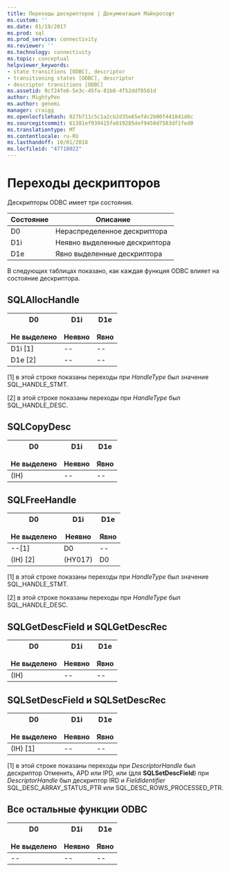 ```yaml
---
title: Переходы дескрипторов | Документация Майкрософт
ms.custom: ''
ms.date: 01/19/2017
ms.prod: sql
ms.prod_service: connectivity
ms.reviewer: ''
ms.technology: connectivity
ms.topic: conceptual
helpviewer_keywords:
- state transitions [ODBC], descriptor
- transitioning states [ODBC], descriptor
- descriptor transitions [ODBC]
ms.assetid: 0cf24fe6-5e3c-45fa-81b8-4f52ddf8501d
author: MightyPen
ms.author: genemi
manager: craigg
ms.openlocfilehash: 027b711c5c1a2cb2d35e65efdc2b00f441841d8c
ms.sourcegitcommit: 61381ef939415fe019285def9450d7583df1fed0
ms.translationtype: MT
ms.contentlocale: ru-RU
ms.lasthandoff: 10/01/2018
ms.locfileid: "47718022"
---
```

# <a name="descriptor-transitions"></a>Переходы дескрипторов
Дескрипторы ODBC имеет три состояния.  
  
|Состояние|Описание|  
|-----------|-----------------|  
|D0|Нераспределенное дескриптора|  
|D1i|Неявно выделенные дескриптора|  
|D1e|Явно выделенные дескриптора|  
  
 В следующих таблицах показано, как каждая функция ODBC влияет на состояние дескриптора.  
  
## <a name="sqlallochandle"></a>SQLAllocHandle  
  
|D0<br /><br /> Не выделено|D1i<br /><br /> Неявно|D1e<br /><br /> Явно|  
|------------------------|----------------------|----------------------|  
|D1i [1]|--|--|  
|D1e [2]|--|--|  
  
 [1] в этой строке показаны переходы при *HandleType* был значение SQL_HANDLE_STMT.  
  
 [2] в этой строке показаны переходы при *HandleType* был SQL_HANDLE_DESC.  
  
## <a name="sqlcopydesc"></a>SQLCopyDesc  
  
|D0<br /><br /> Не выделено|D1i<br /><br /> Неявно|D1e<br /><br /> Явно|  
|------------------------|----------------------|----------------------|  
|(IH)|--|--|  
  
## <a name="sqlfreehandle"></a>SQLFreeHandle  
  
|D0<br /><br /> Не выделено|D1i<br /><br /> Неявно|D1e<br /><br /> Явно|  
|------------------------|----------------------|----------------------|  
|--[1]|D0|--|  
|(IH) [2]|(HY017)|D0|  
  
 [1] в этой строке показаны переходы при *HandleType* был значение SQL_HANDLE_STMT.  
  
 [2] в этой строке показаны переходы при *HandleType* был SQL_HANDLE_DESC.  
  
## <a name="sqlgetdescfield-and-sqlgetdescrec"></a>SQLGetDescField и SQLGetDescRec  
  
|D0<br /><br /> Не выделено|D1i<br /><br /> Неявно|D1e<br /><br /> Явно|  
|------------------------|----------------------|----------------------|  
|(IH)|--|--|  
  
## <a name="sqlsetdescfield-and-sqlsetdescrec"></a>SQLSetDescField и SQLSetDescRec  
  
|D0<br /><br /> Не выделено|D1i<br /><br /> Неявно|D1e<br /><br /> Явно|  
|------------------------|----------------------|----------------------|  
|(IH) [1]|--|--|  
  
 [1] в этой строке показаны переходы при *DescriptorHandle* был дескриптор Отменить, APD или IPD, или (для **SQLSetDescField**) при *DescriptorHandle* был дескриптор IRD и *FieldIdentifier* SQL_DESC_ARRAY_STATUS_PTR или SQL_DESC_ROWS_PROCESSED_PTR.  
  
## <a name="all-other-odbc-functions"></a>Все остальные функции ODBC  
  
|D0<br /><br /> Не выделено|D1i<br /><br /> Неявно|D1e<br /><br /> Явно|  
|------------------------|----------------------|----------------------|  
|--|--|--|
